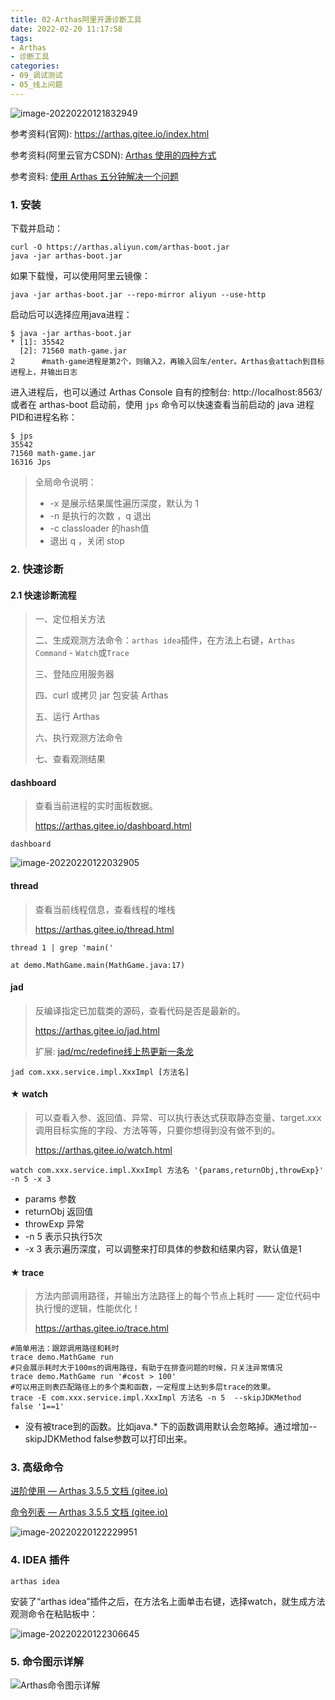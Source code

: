 ```yaml
---
title: 02-Arthas阿里开源诊断工具
date: 2022-02-20 11:17:58
tags:
- Arthas
- 诊断工具
categories: 
- 09_调试测试
- 05_线上问题
---
```


![image-20220220121832949](https://jy-imgs.oss-cn-beijing.aliyuncs.com/img/20220220121833.png)

参考资料(官网): https://arthas.gitee.io/index.html

参考资料(阿里云官方CSDN): [Arthas 使用的四种方式](https://blog.csdn.net/alitech2017/article/details/113990603)

参考资料: [使用 Arthas 五分钟解决一个问题](https://blog.csdn.net/u011001084/article/details/116229027)

### 1. 安装

下载并启动：

```shell
curl -O https://arthas.aliyun.com/arthas-boot.jar
java -jar arthas-boot.jar
```

如果下载慢，可以使用阿里云镜像：

```shell
java -jar arthas-boot.jar --repo-mirror aliyun --use-http
```

启动后可以选择应用java进程：

```shell
$ java -jar arthas-boot.jar
* [1]: 35542
  [2]: 71560 math-game.jar
2      #math-game进程是第2个，则输入2，再输入回车/enter。Arthas会attach到目标进程上，并输出日志
```

进入进程后，也可以通过 Arthas Console 自有的控制台: http://localhost:8563/
或者在 arthas-boot 启动前，使用 `jps` 命令可以快速查看当前启动的 java 进程PID和进程名称：
```shell
$ jps
35542 
71560 math-game.jar
16316 Jps
```



> 全局命令说明：
>
> - -x 是展示结果属性遍历深度，默认为 1
> - -n 是执行的次数 ，q 退出
> - -c classloader 的hash值
> - 退出 q ，关闭 stop

### 2. 快速诊断

#### 2.1 快速诊断流程

> 一、定位相关方法
>
> 二、生成观测方法命令：`arthas idea`插件，在方法上右键，`Arthas Command` - `Watch`或`Trace`
>
> 三、登陆应用服务器
>
> 四、curl 或拷贝 jar 包安装 Arthas
>
> 五、运行 Arthas
>
> 六、执行观测方法命令
>
> 七、查看观测结果



#### dashboard

> 查看当前进程的实时面板数据。
>
> https://arthas.gitee.io/dashboard.html

```shell
dashboard
```

![image-20220220122032905](https://jy-imgs.oss-cn-beijing.aliyuncs.com/img/20220220122034.png)

#### thread

> 查看当前线程信息，查看线程的堆栈
>
> https://arthas.gitee.io/thread.html

```shell
thread 1 | grep 'main('
```

    at demo.MathGame.main(MathGame.java:17)



#### jad

> 反编译指定已加载类的源码，查看代码是否是最新的。
>
> https://arthas.gitee.io/jad.html
>
> 扩展: [jad/mc/redefine线上热更新一条龙](https://hengyun.tech/arthas-online-hotswap/)

```shell
jad com.xxx.service.impl.XxxImpl [方法名]
```



#### ★ watch

> 可以查看入参、返回值、异常、可以执行表达式获取静态变量、target.xxx调用目标实施的字段、方法等等，只要你想得到没有做不到的。
>
> https://arthas.gitee.io/watch.html

```shell
watch com.xxx.service.impl.XxxImpl 方法名 '{params,returnObj,throwExp}' -n 5 -x 3 
```

* params 参数
* returnObj 返回值
* throwExp 异常
* -n 5 表示只执行5次
* -x 3 表示遍历深度，可以调整来打印具体的参数和结果内容，默认值是1



#### ★ trace

>方法内部调用路径，并输出方法路径上的每个节点上耗时 —— 定位代码中执行慢的逻辑，性能优化！
>
>https://arthas.gitee.io/trace.html

```shell
#简单用法：跟踪调用路径和耗时
trace demo.MathGame run
#只会展示耗时大于100ms的调用路径，有助于在排查问题的时候，只关注异常情况
trace demo.MathGame run '#cost > 100'
#可以用正则表匹配路径上的多个类和函数，一定程度上达到多层trace的效果。
trace -E com.xxx.service.impl.XxxImpl 方法名 -n 5  --skipJDKMethod false '1==1'
```

* 没有被trace到的函数。比如java.* 下的函数调用默认会忽略掉。通过增加--skipJDKMethod false参数可以打印出来。



### 3. 高级命令

[进阶使用 — Arthas 3.5.5 文档 (gitee.io)](https://arthas.gitee.io/advanced-use.html)

[命令列表 — Arthas 3.5.5 文档 (gitee.io)](https://arthas.gitee.io/commands.html)

![image-20220220122229951](https://jy-imgs.oss-cn-beijing.aliyuncs.com/img/20220220122231.png)



### 4. IDEA 插件

`arthas idea`

安装了“arthas idea”插件之后，在方法名上面单击右键，选择watch，就生成方法观测命令在粘贴板中：

![image-20220220122306645](https://jy-imgs.oss-cn-beijing.aliyuncs.com/img/20220220122308.png)



### 5. 命令图示详解

![Arthas命令图示详解](https://jy-imgs.oss-cn-beijing.aliyuncs.com/img/20230706161943.png)